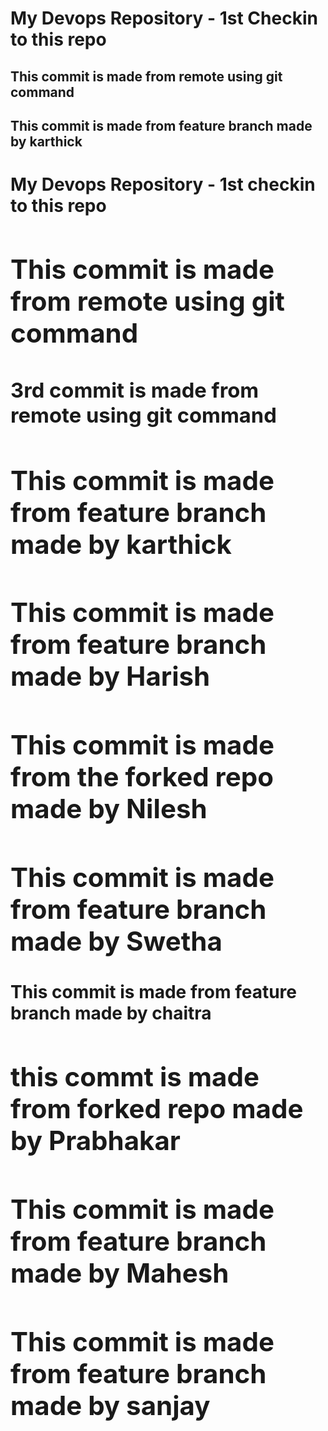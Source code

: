 <h1> My Devops Repository - 1st Checkin to this repo </h1>
<h2> This commit is made from remote using git command </h2>
<h2> This commit is made from feature branch made by karthick </h2>
<h1> My Devops Repository - 1st checkin to this repo<h/1>
<h2> This commit is made from remote using git command</h2>
<h3> 3rd commit is made from remote using git command</h3>
<h2> This commit is made from feature branch made by karthick </h2>
<h2> This commit is made from feature branch made by Harish</h2>
<h2> This commit is made from the forked repo made by Nilesh</h2>
<h2> This commit is made from feature branch made by Swetha</h2>
<h4> This commit is made from feature branch made by chaitra</h4>
<h2> this commt is made from forked repo made by Prabhakar</h2>
<h2> This commit is made from feature branch made by Mahesh</h2>
<h2> This commit is made from feature branch made by sanjay </h2>
